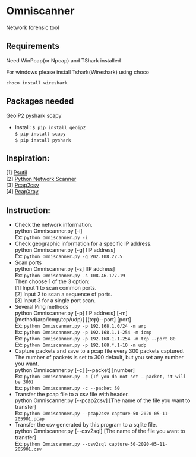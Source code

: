 # Omniscanner
Network forensic tool

## Requirements
Need WinPcap(or Npcap) and TShark installed 

For windows please install Tshark(Wireshark) using choco 

`choco install wireshark `

## Packages needed
GeoIP2 pyshark scapy 
* Install:
`$ pip install geoip2  `   
`$ pip install scapy  `   
`$ pip install pyshark  `   

## Inspiration:
[1] [Psutil](https://github.com/giampaolo/psutil/)  
[2] [Python Network Scanner](https://www.tutorialspoint.com/python_penetration_testing/python_penetration_testing_network_scanner.html)  
[3] [Pcap2csv](https://github.com/vnetman/pcap2csv)  
[4] [PcapXray](https://github.com/Srinivas11789/PcapXray)  

## Instruction:
*	Check the network information.  
python Omniscanner.py [-i]  
Ex:  `python Omniscanner.py -i`  
*	Check geographic information for a specific IP address.  
python Omniscanner.py [-g] [IP address]  
Ex:  `python Omniscanner.py -g 202.108.22.5`  
*	Scan ports  
python Omniscanner.py [-s] [IP address]  
Ex:  `python Omniscanner.py -s 108.46.177.19`  
Then choose 1 of the 3 option:  
[1] Input 1 to scan common ports.   
[2] Input 2 to scan a sequence of ports.   
[3] Input 3 for a single port scan.  
*	Several Ping methods  
python Omniscanner.py [-p] [IP address] [-m] [method(arp/icmp/tcp/udp)] [(tcp)--port] [port]  
Ex:  `python Omniscanner.py -p 192.168.1.0/24 -m arp`  
Ex:  `python Omniscanner.py -p 192.168.1.1-254 -m icmp`  
Ex:  `python Omniscanner.py -p 192.168.1.1-254 -m tcp --port 80`  
Ex:  `python Omniscanner.py -p 192.168.*.1-10 -m udp`  
*	Capture packets and save to a pcap file every 300 packets captured. The number of packets is set to 300 default, but you set any number you want.  
python Omniscanner.py [-c] [--packet] [number]  
Ex:  `python Omniscanner.py -c (If you do not set – packet, it will be 300)`  
Ex:  `python Omniscanner.py -c --packet 50`  
*	Transfer the pcap file to a csv file with header.  
python Omniscanner.py [--pcap2csv] [The name of the file you want to transfer]  
Ex:  `python Omniscanner.py --pcap2csv capture-50-2020-05-11-205901.pcap`  
*	Transfer the csv generated by this program to a sqlite file.   
python Omniscanner.py [--csv2sql] [The name of the file you want to transfer]  
Ex:  `python Omniscanner.py --csv2sql capture-50-2020-05-11-205901.csv`  
